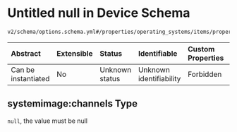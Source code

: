 # Untitled null in Device Schema

```txt
v2/schema/options.schema.yml#/properties/operating_systems/items/properties/options/items/properties/remote_values/properties/systemimage:channels
```



| Abstract            | Extensible | Status         | Identifiable            | Custom Properties | Additional Properties | Access Restrictions | Defined In                                                          |
| :------------------ | :--------- | :------------- | :---------------------- | :---------------- | :-------------------- | :------------------ | :------------------------------------------------------------------ |
| Can be instantiated | No         | Unknown status | Unknown identifiability | Forbidden         | Allowed               | none                | [device.schema.json*](../device.schema.json "open original schema") |

## systemimage:channels Type

`null`, the value must be null
